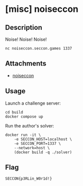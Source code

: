 # [misc] noiseccon

## Description

Noise! Noise! Noise!

```
nc noiseccon.seccon.games 1337
```

## Attachments

- [noiseccon](files/noiseccon)

## Usage

Launch a challenge server:

```
cd build
docker compose up
```

Run the author's solver:

```
docker run -it \
    -e SECCON_HOST=localhost \
    -e SECCON_PORT=1337 \
    --network=host \
    (docker build -q ./solver)
```

## Flag

```
SECCON{p3RLin_W0r1d!}
```
